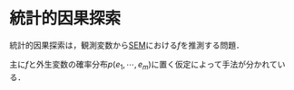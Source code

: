 # 統計的因果探索

統計的因果探索は，観測変数から[SEM](/AI-Book/causal-analysis/#sem)における$f$を推測する問題．

主に$f$と外生変数の確率分布$p(e_1, \cdots, e_m)$に置く仮定によって手法が分かれている．